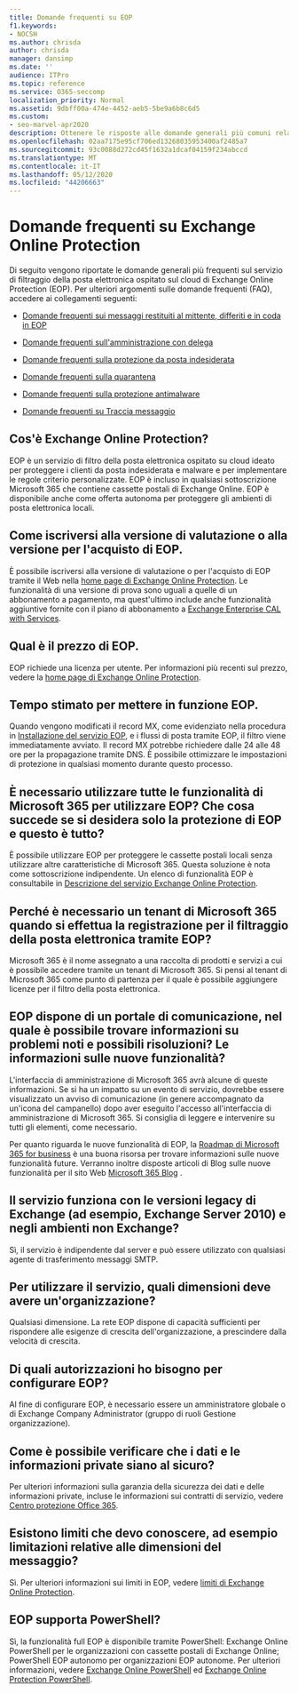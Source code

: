 ```yaml
---
title: Domande frequenti su EOP
f1.keywords:
- NOCSH
ms.author: chrisda
author: chrisda
manager: dansimp
ms.date: ''
audience: ITPro
ms.topic: reference
ms.service: O365-seccomp
localization_priority: Normal
ms.assetid: 9dbff00a-474e-4452-aeb5-5be9a6b8c6d5
ms.custom:
- seo-marvel-apr2020
description: Ottenere le risposte alle domande generali più comuni relative al servizio di filtro della posta elettronica ospitato sul cloud di Exchange Online Protection (EOP).
ms.openlocfilehash: 02aa7175e95cf706ed13268035953400af2485a7
ms.sourcegitcommit: 93c0088d272cd45f1632a1dcaf04159f234abccd
ms.translationtype: MT
ms.contentlocale: it-IT
ms.lasthandoff: 05/12/2020
ms.locfileid: "44206663"
---
```

# <a name="eop-general-faq"></a>Domande frequenti su Exchange Online Protection

Di seguito vengono riportate le domande generali più frequenti sul servizio di filtraggio della posta elettronica ospitato sul cloud di Exchange Online Protection (EOP). Per ulteriori argomenti sulle domande frequenti (FAQ), accedere ai collegamenti seguenti:

- [Domande frequenti sui messaggi restituiti al mittente, differiti e in coda in EOP](eop-queued-deferred-and-bounced-messages-faq.md)

- [Domande frequenti sull'amministrazione con delega](delegated-administration-faq.md)

- [Domande frequenti sulla protezione da posta indesiderata](anti-spam-protection-faq.md)

- [Domande frequenti sulla quarantena](quarantine-faq.md)

- [Domande frequenti sulla protezione antimalware](anti-malware-protection-faq-eop.md)

- [Domande frequenti su Traccia messaggio](https://docs.microsoft.com/exchange/monitoring/trace-an-email-message/message-trace-faq)

## <a name="what-is-eop"></a>Cos'è Exchange Online Protection?

EOP è un servizio di filtro della posta elettronica ospitato su cloud ideato per proteggere i clienti da posta indesiderata e malware e per implementare le regole criterio personalizzate. EOP è incluso in qualsiasi sottoscrizione Microsoft 365 che contiene cassette postali di Exchange Online. EOP è disponibile anche come offerta autonoma per proteggere gli ambienti di posta elettronica locali.

## <a name="how-do-i-sign-up-for-an-eop-trial-or-purchase-eop"></a>Come iscriversi alla versione di valutazione o alla versione per l'acquisto di EOP.

È possibile iscriversi alla versione di valutazione o per l'acquisto di EOP tramite il Web nella [home page di Exchange Online Protection](https://products.office.com/exchange/exchange-email-security-spam-protection). Le funzionalità di una versione di prova sono uguali a quelle di un abbonamento a pagamento, ma quest'ultimo include anche funzionalità aggiuntive fornite con il piano di abbonamento a [Exchange Enterprise CAL with Services](https://products.office.com/exchange/microsoft-exchange-server-licensing-licensing-overview).

## <a name="how-is-eop-priced"></a>Qual è il prezzo di EOP.

EOP richiede una licenza per utente. Per informazioni più recenti sul prezzo, vedere la [home page di Exchange Online Protection](https://products.office.com/exchange/exchange-email-security-spam-protection).

## <a name="how-long-does-it-take-to-put-eop-into-production"></a>Tempo stimato per mettere in funzione EOP.

Quando vengono modificati il record MX, come evidenziato nella procedura in [Installazione del servizio EOP](set-up-your-eop-service.md), e i flussi di posta tramite EOP, il filtro viene immediatamente avviato. Il record MX potrebbe richiedere dalle 24 alle 48 ore per la propagazione tramite DNS. È possibile ottimizzare le impostazioni di protezione in qualsiasi momento durante questo processo.

## <a name="do-i-have-to-use-all-features-of-microsoft-365-to-use-eop-what-if-i-just-want-eop-protection-and-thats-all"></a>È necessario utilizzare tutte le funzionalità di Microsoft 365 per utilizzare EOP? Che cosa succede se si desidera solo la protezione di EOP e questo è tutto?

È possibile utilizzare EOP per proteggere le cassette postali locali senza utilizzare altre caratteristiche di Microsoft 365. Questa soluzione è nota come sottoscrizione indipendente. Un elenco di funzionalità EOP è consultabile in [Descrizione del servizio Exchange Online Protection](https://docs.microsoft.com/office365/servicedescriptions/exchange-online-protection-service-description/exchange-online-protection-service-description).

## <a name="why-do-i-need-a-microsoft-365-tenant-when-signing-up-for-email-filtering-through-eop"></a>Perché è necessario un tenant di Microsoft 365 quando si effettua la registrazione per il filtraggio della posta elettronica tramite EOP?

Microsoft 365 è il nome assegnato a una raccolta di prodotti e servizi a cui è possibile accedere tramite un tenant di Microsoft 365. Si pensi al tenant di Microsoft 365 come punto di partenza per il quale è possibile aggiungere licenze per il filtro della posta elettronica.

## <a name="does-eop-have-a-communication-portal-where-i-can-find-out-about-known-issues-and-expected-resolutions-what-about-new-features"></a>EOP dispone di un portale di comunicazione, nel quale è possibile trovare informazioni su problemi noti e possibili risoluzioni? Le informazioni sulle nuove funzionalità?

L'interfaccia di amministrazione di Microsoft 365 avrà alcune di queste informazioni. Se si ha un impatto su un evento di servizio, dovrebbe essere visualizzato un avviso di comunicazione (in genere accompagnato da un'icona del campanello) dopo aver eseguito l'accesso all'interfaccia di amministrazione di Microsoft 365. Si consiglia di leggere e intervenire su tutti gli elementi, come necessario.

Per quanto riguarda le nuove funzionalità di EOP, la [Roadmap di Microsoft 365 for business](https://www.microsoft.com/microsoft-365/roadmap?filters=O365) è una buona risorsa per trovare informazioni sulle nuove funzionalità future. Verranno inoltre disposte articoli di Blog sulle nuove funzionalità per il sito Web [Microsoft 365 Blog](https://www.microsoft.com/microsoft-365/blog/) .

## <a name="does-the-service-work-with-legacy-exchange-versions-such-as-exchange-server-2010-and-non-exchange-environments"></a>Il servizio funziona con le versioni legacy di Exchange (ad esempio, Exchange Server 2010) e negli ambienti non Exchange?

Sì, il servizio è indipendente dal server e può essere utilizzato con qualsiasi agente di trasferimento messaggi SMTP.

## <a name="what-size-organization-can-use-the-service"></a>Per utilizzare il servizio, quali dimensioni deve avere un'organizzazione?

Qualsiasi dimensione. La rete EOP dispone di capacità sufficienti per rispondere alle esigenze di crescita dell'organizzazione, a prescindere dalla velocità di crescita.

## <a name="what-permissions-do-i-need-to-set-up-eop"></a>Di quali autorizzazioni ho bisogno per configurare EOP?

Al fine di configurare EOP, è necessario essere un amministratore globale o di Exchange Company Administrator (gruppo di ruoli Gestione organizzazione).

## <a name="how-do-i-know-my-data-and-private-information-are-safe"></a>Come è possibile verificare che i dati e le informazioni private siano al sicuro?

Per ulteriori informazioni sulla garanzia della sicurezza dei dati e delle informazioni private, incluse le informazioni sui contratti di servizio, vedere [Centro protezione Office 365](https://www.microsoft.com/trust-center).

## <a name="are-there-any-limits-i-should-be-aware-of-such-as-message-size-limitations"></a>Esistono limiti che devo conoscere, ad esempio limitazioni relative alle dimensioni del messaggio?

Sì. Per ulteriori informazioni sui limiti in EOP, vedere [limiti di Exchange Online Protection](https://docs.microsoft.com/office365/servicedescriptions/exchange-online-protection-service-description/exchange-online-protection-limits).

## <a name="does-eop-support-powershell"></a>EOP supporta PowerShell?

Sì, la funzionalità full EOP è disponibile tramite PowerShell: Exchange Online PowerShell per le organizzazioni con cassette postali di Exchange Online; PowerShell EOP autonomo per organizzazioni EOP autonome. Per ulteriori informazioni, vedere [Exchange Online PowerShell](https://docs.microsoft.com/powershell/exchange/exchange-online/exchange-online-powershell) ed [Exchange Online Protection PowerShell](https://docs.microsoft.com/powershell/exchange/exchange-eop/exchange-online-protection-powershell).

